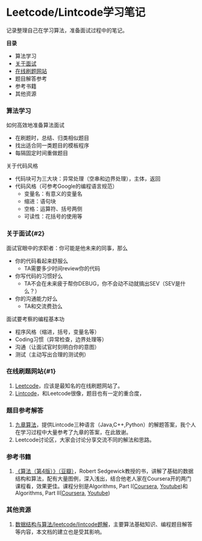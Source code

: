 # Leetcode/Lintcode学习笔记

记录整理自己在学习算法，准备面试过程中的笔记。

**目录**
- 算法学习
- [关于面试](#2)
- [在线刷题网站](#1)
- 题目解答参考
- 参考书籍
- 其他资源


### 算法学习
如何高效地准备算法面试
- 在刷题时，总结、归类相似题目
- 找出适合同一类题目的模板程序
- 每隔固定时间重做题目

关于代码风格
- 代码块可为三大块：异常处理（空串和边界处理），主体，返回
- 代码风格（可参考Google的编程语言规范）
  - 变量名：有意义的变量名
  - 缩进：语句块
  - 空格：运算符、括号两侧
  - 可读性：花括号的使用等

### 关于面试{#2}
面试官眼中的求职者：你可能是他未来的同事，那么
- 你的代码看起来舒服么
  - TA需要多少时间review你的代码
- 你写代码的习惯好么
  - TA不会在未来疲于帮你DEBUG，你不会动不动就搞出SEV（SEV是什么？）
- 你的沟通能力好么
  - TA和交流费劲么

面试要考察的编程基本功
- 程序风格（缩进，括号，变量名等）
- Coding习惯（异常检查，边界处理等）
- 沟通（让面试官时刻明白你的意图）
- 测试（主动写出合理的测试例）



### 在线刷题网站{#1}
1. [Leetcode](https://leetcode.com/)，应该是最知名的在线刷题网站了。
2. [Lintcode](http://www.lintcode.com/)，和Leetcode很像，题目也有一定的重合度，

### 题目参考解答
1. [九章算法](http://www.jiuzhang.com/solutions/)，提供Lintcode三种语言（Java,C++,Python）的解题答案，我个人在学习过程中大量参考了九章的答案，在此致谢。
2. Leetcode讨论区，大家会讨论分享交流不同的解法和思路。

### 参考书籍
1. [《算法（第4版）》（豆瓣）](https://book.douban.com/subject/19952400/)，Robert Sedgewick教授的书，讲解了基础的数据结构和算法，配有大量图例，深入浅出，结合他老人家在Coursera开的两门课程看，效果更佳。课程分别是Algorithms, Part I([Coursera](https://www.coursera.org/learn/introduction-to-algorithms), [Youtube](https://www.youtube.com/playlist?list=PLUX6FBiUa2g4YWs6HkkCpXL6ru02i7y3Q))和Algorithms, Part II([Coursera](https://www.coursera.org/learn/java-data-structures-algorithms-2), [Youtube](https://www.youtube.com/playlist?list=PLqD_OdMOd_6YixsHkd9f4sNdof4IhIima))


### 其他资源
1. [数据结构与算法/leetcode/lintcode题解](http://algorithm.yuanbin.me/)，主要算法基础知识、编程题目解答等内容，本文档的建立也是受其影响。
